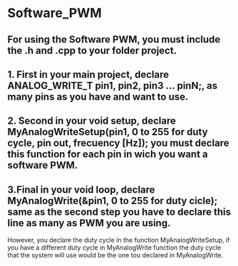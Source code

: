 # Software_PWM
## For using the Software PWM, you must include the .h and .cpp to your folder project.
## 1. First in your main project, declare ANALOG_WRITE_T pin1, pin2, pin3 ... pinN;, as many pins as you have and want to use.
## 2. Second in your void setup, declare MyAnalogWriteSetup(pin1, 0 to 255 for duty cycle, pin out, frecuency [Hz]); you must declare this function for each pin in wich you want a software PWM.
## 3.Final in your void loop, declare MyAnalogWrite(&pin1, 0 to 255 for duty cicle); same as the second step you have to declare this line as many as PWM you are using.

However, you declare the duty cycle in the function MyAnalogWriteSetup, if you have a different duty cycle in MyAnalogWrite function the duty cycle that the system will use would be the one tou declared in MyAnalogWrite.

